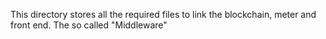 This directory stores all the required files to link the blockchain, meter and front end. The so called "Middleware"
